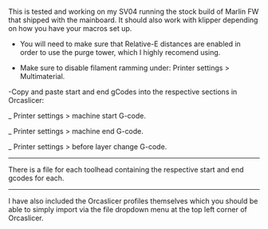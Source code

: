 This is tested and working on my SV04 running the stock build of Marlin FW that shipped with the mainboard. It should also work with klipper depending on how you have your macros set up.

- You will need to make sure that Relative-E distances are enabled in order to use the purge tower, which I highly recomend using.


- Make sure to disable filament ramming under: Printer settings > Multimaterial.


-Copy and paste start and end gCodes into the respective sections in Orcaslicer:

_ Printer settings > machine start G-code.

_ Printer settings > machine end G-code.

_ Printer settings > before layer change G-code.


-------------------------------------------------------------


There is a file for each toolhead containing the respective start and end gcodes for each.


------------------------------------------------------------

I have also included the Orcaslicer profiles themselves which you should be able to simply import via the file dropdown menu at the top left corner of Orcaslicer.